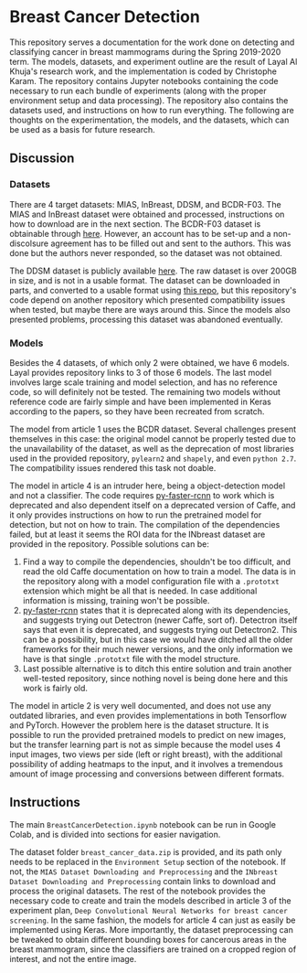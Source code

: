 # Breast Cancer Detection

This repository serves a documentation for the work done on detecting and classifying cancer in breast mammograms during the Spring 2019-2020 term. The models, datasets, and experiment outline are the result of Layal Al Khuja's research work, and the implementation is coded by Christophe Karam. The repository contains Jupyter notebooks containing the code necessary to run each bundle of experiments (along with the proper environment setup and data processing). The repository also contains the datasets used, and instructions on how to run everything. The following are thoughts on the experimentation, the models, and the datasets, which can be used as a basis for future research.

## Discussion

### Datasets

There are 4 target datasets: MIAS, InBreast, DDSM, and BCDR-F03. 
The MIAS and InBreast dataset were obtained and processed, instructions on how to download are in the next section.
The BCDR-F03 dataset is obtainable through [here](https://bcdr.ceta-ciemat.es). However, an account has to be set-up and a non-discolsure agreement has to be filled out and sent to the authors. This was done but the authors never responded, so the dataset was not obtained.

The DDSM dataset is publicly available [here](http://www.eng.usf.edu/cvprg/Mammography/Database.html). The raw dataset is over 200GB in size, and is not in a usable format. The dataset can be downloaded in parts, and converted to a usable format using [this repo](https://github.com/nicholaslocascio/ljpeg-ddsm), but this repository's code depend on another repository which presented compatibility issues when tested, but maybe there are ways around this. Since the models also presented problems, processing this dataset was abandoned eventually.

### Models

Besides the 4 datasets, of which only 2 were obtained, we have 6 models. Layal provides repository links to 3 of those 6 models. The last model involves large scale training and model selection, and has no reference code, so will definitely not be tested. The remaining two models without reference code are fairly simple and have been implemented in Keras according to the papers, so they have been recreated from scratch.

The model from article 1 uses the BCDR dataset. Several challenges present themselves in this case: the original model cannot be properly tested due to the unavailability of the dataset, as well as the deprecation of most libraries used in the provided repository, `pylearn2` and `shapely`, and even `python 2.7`. The compatibility issues rendered this task not doable.

The model in article 4 is an intruder here, being a object-detection model and not a classifier. The code requires [py-faster-rcnn](https://github.com/rbgirshick/py-faster-rcnn) to work which is deprecated and also dependent itself on a deprecated version of Caffe, and it only provides instructions on how to run the pretrained model for detection, but not on how to train. The compilation of the dependencies failed, but at least it seems the ROI data for the INbreast dataset are provided in the repository. Possible solutions can be:
1. Find a way to compile the dependencies, shouldn't be too difficult, and read the old Caffe documentation on how to train a model. The data is in the repository along with a model configuration file with a `.prototxt` extension which might be all that is needed. In case additional information is missing, training won't be possible.
2. [py-faster-rcnn](https://github.com/rbgirshick/py-faster-rcnn) states that it is deprecated along with its dependencies, and suggests trying out Detectron (newer Caffe, sort of). Detectron itself says that even it is deprecated, and suggests trying out Detectron2. This can be a possibility, but in this case we would have ditched all the older frameworks for their much newer versions, and the only information we have is that single `.prototxt`  file with the model structure.
3. Last possible alternative is to ditch this entire solution and train another well-tested repository, since nothing novel is being done here and this work is fairly old.

The model in article 2 is very well documented, and does not use any outdated libraries, and even provides implementations in both Tensorflow and PyTorch. However the problem here is the dataset structure. It is possible to run the provided pretrained models to predict on new images, but the transfer learning part is not as simple because the model uses 4 input images, two views per side (left or right breast), with the additional possibility of adding heatmaps to the input, and it involves a tremendous amount of image processing and conversions between different formats.

## Instructions

The main `BreastCancerDetection.ipynb` notebook can be run in Google Colab, and is divided into sections for easier navigation.

The dataset folder `breast_cancer_data.zip` is provided, and its path only needs to be replaced in the `Environment Setup` section of the notebook. If not, the `MIAS Dataset Downloading and Preprocessing` and the `INbreast Dataset Downloading and Preprocessing` contain links to download and process the original datasets. The rest of the notebook provides the necessary code to create and train the models described in article 3 of the experiment plan, `Deep Convolutional Neural Networks for breast cancer screening`. In the same fashion, the models for article 4 can just as easily be implemented using Keras. More importantly, the dataset preprocessing can be tweaked to obtain different bounding boxes for cancerous areas in the breast mammogram, since the classifiers are trained on a cropped region of interest, and not the entire image.


 
